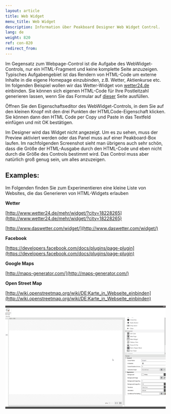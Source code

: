 ```yaml
---
layout: article
title: Web Widget
menu_title: Web Widget
description: Information über Peakboard Designer Web Widget Control.
lang: de
weight: 820
ref: con-820
redirect_from:
---
```


Im Gegensatz zum Webpage-Control ist die Aufgabe des WebWidget-Controls, nur ein HTML-Fragment und keine komplette Seite anzuzeigen. Typisches Aufgabengebiet ist das Rendern von HTML-Code um externe Inhalte in die eigene Homepage einzubinden, z.B. Wetter, Aktienkurse etc. Im folgenden Beispiel wollen wir das Wetter-Widget von [wetter24.de](wetter24.de) einbinden. Sie können sich eigenen HTML-Code für Ihre Postleitzahl generieren lassen, wenn Sie das Formular auf [dieser](http://www.wetter24.de/mehr/widget/) Seite ausfüllen.

Öffnen Sie den Eigenschaftseditor des WebWidget-Controls, in dem Sie auf den kleinen Knopf mit den drei Punkten der HTMLCode-Eigenschaft klicken. Sie können dann den HTML Code per Copy und Paste in das Textfeld einfügen und mit OK bestätigen.

Im Designer wird das Widget nicht angezeigt. Um es zu sehen, muss der Preview aktiviert werden oder das Panel muss auf einer Peakboard-Box laufen. Im nachfolgenden Screenshot sieht man übrigens auch sehr schön, dass die Größe der HTML-Ausgabe durch den HTML-Code und eben nicht durch die Größe des Controls bestimmt wird. Das Control muss aber natürlich groß genug sein, um alles anzuzeigen.



## Examples:

Im Folgenden finden Sie zum Experimentieren eine kleine Liste von Websites, die das Generieren von HTML-Widgets erlauben

**Wetter**

[http://www.wetter24.de/mehr/widget/?city=18228265](http://www.wetter24.de/mehr/widget/?city=18228265)

[http://www.daswetter.com/widget/](http://www.daswetter.com/widget/)

**Facebook**

[https://developers.facebook.com/docs/plugins/page-plugin](https://developers.facebook.com/docs/plugins/page-plugin)

**Google Maps**

[http://maps-generator.com/](http://maps-generator.com/)

**Open Street Map**

[http://wiki.openstreetmap.org/wiki/DE:Karte_in_Webseite_einbinden](http://wiki.openstreetmap.org/wiki/DE:Karte_in_Webseite_einbinden)

![image_1](/assets/images/Controls/Web-Widget/webwidget01.gif)